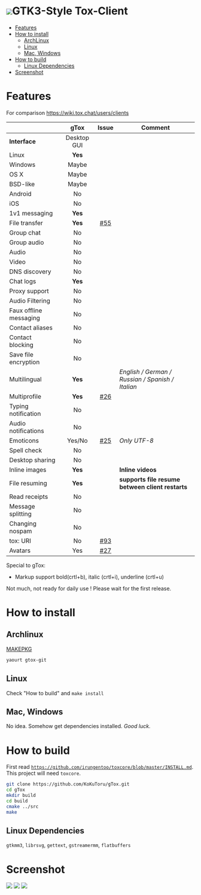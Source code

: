 <h1><img src="https://rawgit.com/KoKuToru/gTox/master/Source/Icons/icon_128.svg">GTK3-Style Tox-Client</h1>

* [Features](#features)
* [How to install](#how-to-install)
  * [ArchLinux](#archlinux)
  * [Linux](#linux)
  * [Mac, Windows](#mac-windows)
* [How to build](#how-to-build)
  * [Linux Dependencies](#linux-dependencies)
* [Screenshot](#screenshot)

Features
============
For comparison https://wiki.tox.chat/users/clients

|               | gTox          | Issue  | Comment |
| ------------- |:-------------:|:------:|-------|
| **Interface** | Desktop GUI   |        |
| Linux         | **Yes**       |        |
| Windows       | Maybe         |        |
| OS X          | Maybe         |        |
| BSD-like      | Maybe         |        |
| Android       | No            |        |
| iOS           | No            |        |
| 1v1 messaging | **Yes** | |
| File transfer | **Yes** | [#55](https://github.com/KoKuToru/gTox/issues/55) | 
| Group chat | No | |
| Group audio | No | |
| Audio | No | |
| Video | No | |
| DNS discovery | No | |
| Chat logs | **Yes** | |
| Proxy support | No | |
| Audio Filtering | No | |
| Faux offline messaging | No | |
| Contact aliases | No | |
| Contact blocking | No | |
| Save file encryption | No | |
| Multilingual | **Yes** | | *English / German / Russian / Spanish / Italian*
| Multiprofile | **Yes** | [#26](https://github.com/KoKuToru/gTox/issues/26) |
| Typing notification | No | |
| Audio notifications | No | |
| Emoticons | Yes/No | [#25](https://github.com/KoKuToru/gTox/issues/25) | *Only UTF-8*
| Spell check | No | | 
| Desktop sharing | No | |
| Inline images | **Yes** | | **Inline videos**
| File resuming | **Yes** | | **supports file resume between client restarts**
| Read receipts | No | |
| Message splitting | No | | 
| Changing nospam | No | |
| tox: URI | No | [#93](https://github.com/KoKuToru/gTox/issues/93) |
| Avatars | Yes | [#27](https://github.com/KoKuToru/gTox/issues/27) |

Special to gTox:
* Markup support bold(crtl+b), italic (crtl+i), underline (crtl+u)

Not much, not ready for daily use ! Please wait for the first release.

How to install
============
Archlinux
------------
<a href="https://aur.archlinux.org/packages/gtox-git/">MAKEPKG</a>
```bash
yaourt gtox-git
```
Linux
------------
Check "How to build" and `make install`

Mac, Windows
------------
No idea. Somehow get dependencies installed.
*Good luck.*

How to build
============
First read <a href="https://github.com/irungentoo/toxcore/blob/master/INSTALL.md">`https://github.com/irungentoo/toxcore/blob/master/INSTALL.md`</a>.<br />
This project will need `toxcore`.

```bash
git clone https://github.com/KoKuToru/gTox.git
cd gTox
mkdir build
cd build
cmake ../src
make
```

Linux Dependencies
-----------
`gtkmm3`, `librsvg`, `gettext`, `gstreamermm`, `flatbuffers`

Screenshot
============
<img src="https://rawgit.com/KoKuToru/gTox/master/screenshots/profile_selection.png">
<img src="https://rawgit.com/KoKuToru/gTox/master/screenshots/profile_creation.png">
<img src="https://rawgit.com/KoKuToru/gTox/master/screenshots/client_chat.png">

